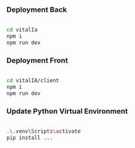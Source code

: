 
### Deployment Back

```sh

cd vitalIa
npm i
npm run dev
```

### Deployment Front

```sh

cd vitalIA/client
npm i
npm run dev
```

### Update Python Virtual Environment 
```sh

.\.venv\Scripts\activate
pip install ...
```
